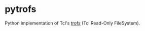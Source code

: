 # pytrofs
Python implementation of Tcl's [trofs](https://wiki.tcl-lang.org/page/trofs) (Tcl Read-Only FileSystem).
